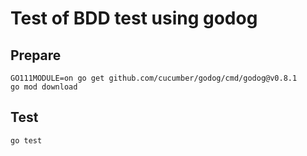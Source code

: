 # Test of BDD test using godog

## Prepare

```
GO111MODULE=on go get github.com/cucumber/godog/cmd/godog@v0.8.1
go mod download

```

## Test

```
go test
```

